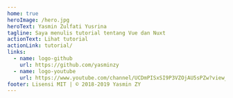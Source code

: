 ```yaml
---
home: true
heroImage: /hero.jpg
heroText: Yasmin Zulfati Yusrina
tagline: Saya menulis tutorial tentang Vue dan Nuxt
actionText: Lihat tutorial
actionLink: tutorial/
links:
  - name: logo-github
    url: https://github.com/yasminzy
  - name: logo-youtube
    url: https://www.youtube.com/channel/UCDmPISxSI9P3VZOjAU5sPZw?view_as=subscriber
footer: Lisensi MIT | © 2018-2019 Yasmin ZY
---
```

